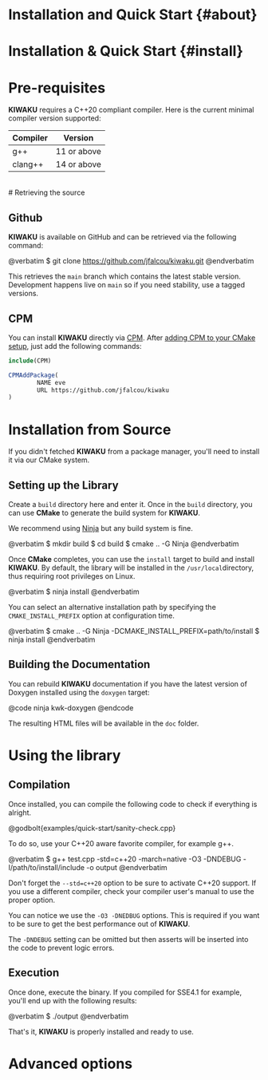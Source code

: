 Installation and Quick Start {#about}
============================
Installation & Quick Start {#install}
==========================

# Pre-requisites

**KIWAKU** requires a C++20 compliant compiler. Here is the current minimal compiler version supported:

| Compiler       | Version        |
| -------------- | -------------- |
| g++            | 11  or above   |
| clang++        | 14  or above   |

<br/>
# Retrieving the source

## Github
**KIWAKU** is available on GitHub and can be retrieved via the following command:
<br/>

@verbatim
$ git clone  https://github.com/jfalcou/kiwaku.git
@endverbatim

This retrieves the `main` branch which contains the latest stable version. Development happens
live on `main` so if you need stability, use a tagged versions.

## CPM
You can install **KIWAKU** directly via [CPM](https://github.com/cpm-cmake/CPM.cmake). After
[adding CPM to your CMake setup](https://github.com/cpm-cmake/CPM.cmake#adding-cpm), just
add the following commands:

```cmake
include(CPM)

CPMAddPackage(
        NAME eve
        URL https://github.com/jfalcou/kiwaku
)
```

# Installation from Source
If you didn't fetched **KIWAKU** from a package manager, you'll need to install it via our CMake
system.

## Setting up the Library
Create a `build` directory here and enter it. Once in the `build` directory, you can use  **CMake**
to generate the build system for **KIWAKU**.

We recommend using [Ninja](https://ninja-build.org/) but any build system is fine.

@verbatim
$ mkdir build
$ cd build
$ cmake .. -G Ninja
@endverbatim

Once **CMake** completes, you can use the `install` target to build and install **KIWAKU**. By default,
the library will be installed in the `/usr/local`directory, thus requiring root privileges on Linux.

@verbatim
$ ninja install
@endverbatim

You can select an alternative installation path by specifying the `CMAKE_INSTALL_PREFIX` option at configuration time.

@verbatim
$ cmake .. -G Ninja -DCMAKE_INSTALL_PREFIX=path/to/install
$ ninja install
@endverbatim

## Building the Documentation
You can rebuild **KIWAKU** documentation if you have the latest version of Doxygen installed
using the `doxygen` target:
<br/>

@code
ninja kwk-doxygen
@endcode

The resulting HTML files will be available in the `doc` folder.

# Using the library
## Compilation

Once installed, you can compile the following code to check if everything is alright.

@godbolt{examples/quick-start/sanity-check.cpp}

To do so, use your C++20 aware favorite compiler, for example g++.

@verbatim
$ g++ test.cpp -std=c++20  -march=native -O3 -DNDEBUG -I/path/to/install/include -o output
@endverbatim

Don't forget the `--std=c++20` option to be sure to activate C++20 support. If you use a different compiler, check your compiler user's manual to use the proper option.

You can notice we use the `-O3 -DNEDBUG` options. This is required if you want to be sure to get the best performance out of **KIWAKU**.

The `-DNDEBUG` setting can be omitted but then asserts will be inserted into the code to prevent logic errors.

## Execution

Once done, execute the binary. If you compiled for SSE4.1 for example, you'll end up with the
following results:

@verbatim
$ ./output
@endverbatim

That's it, **KIWAKU** is properly installed and ready to use.

# Advanced options
